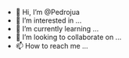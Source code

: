 - 👋 Hi, I’m @Pedrojua
- 👀 I’m interested in ...
- 🌱 I’m currently learning ...
- 💞️ I’m looking to collaborate on ...
- 📫 How to reach me ...

<!---
Pedrojua/Pedrojua is a ✨ special ✨ repository because its `README.md` (this file) appears on your GitHub profile.
You can click the Preview link to take a look at your changes.
--->
